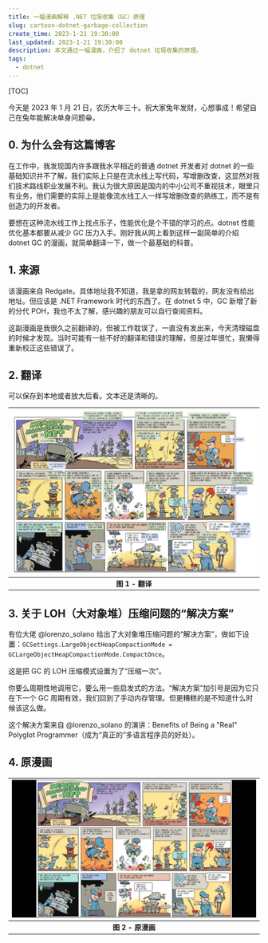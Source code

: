 ```yaml
---
title: 一幅漫画解释 .NET 垃圾收集（GC）原理
slug: cartoon-dotnet-garbage-collection
create_time: 2023-1-21 19:30:00
last_updated: 2023-1-21 19:30:00
description: 本文通过一幅漫画，介绍了 dotnet 垃圾收集的原理。
tags:
  - dotnet
---
```


[TOC]

今天是 2023 年 1 月 21 日，农历大年三十。祝大家兔年发财，心想事成！希望自己在兔年能解决单身问题😁。

## 0. 为什么会有这篇博客

在工作中，我发现国内许多跟我水平相近的普通 dotnet 开发者对 dotnet 的一些基础知识并不了解，我们实际上只是在流水线上写代码，写增删改查，这显然对我们技术路线职业发展不利。我认为很大原因是国内的中小公司不重视技术，眼里只有业务，他们需要的实际上是能像流水线工人一样写增删改查的熟练工，而不是有创造力的开发者。

要想在这种流水线工作上找点乐子，性能优化是个不错的学习的点。dotnet 性能优化基本都要从减少 GC 压力入手。刚好我从网上看到这样一副简单的介绍 dotnet GC 的漫画，就简单翻译一下，做一个最基础的科普。

## 1. 来源

该漫画来自 Redgate。具体地址我不知道，我是拿的网友转载的，网友没有给出地址。但应该是 .NET Framework 时代的东西了。在 dotnet 5 中，GC 新增了新的分代 POH，我也不太了解，感兴趣的朋友可以自行查阅资料。

这副漫画是我很久之前翻译的，但被工作耽误了，一直没有发出来，今天清理磁盘的时候才发现。当时可能有一些不好的翻译和错误的理解，但是过年很忙，我懒得重新校正这些错误了。

## 2. 翻译

可以保存到本地或者放大后看。文本还是清晰的。

|![图 1 - 翻译](assets/dotnet-memery-maganement.min.png)|
|:-:|
|<b>图 1 - 翻译</b>|

## 3. 关于 LOH（大对象堆）压缩问题的“解决方案”

有位大佬 @lorenzo_solano 给出了大对象堆压缩问题的“解决方案”，做如下设置：`GCSettings.LargeObjectHeapCompactionMode = GCLargeObjectHeapCompactionMode.CompactOnce`。

这是把 GC 的 LOH 压缩模式设置为了“压缩一次”。

你要么周期性地调用它，要么用一些启发式的方法。“解决方案”加引号是因为它只在下一个 GC 周期有效，我们回到了手动内存管理。但更糟糕的是不知道什么时候该这么做。

这个解决方案来自 @lorenzo_solano 的演讲：Benefits of Being a "Real" Polyglot Programmer（成为“真正的”多语言程序员的好处）。

## 4. 原漫画

|![图 2 - 原漫画](assets/20220828_125625.jpg)|
|:-:|
|<b>图 2 - 原漫画</b>|
